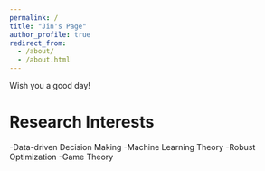 ```yaml
---
permalink: /
title: "Jin's Page"
author_profile: true
redirect_from: 
  - /about/
  - /about.html
---
```

Wish you a good day!


Research Interests
======
<!-- Data-driven Decision Making, Machine Learning Theory, Robust Optimization, Game Theory -->
-Data-driven Decision Making
-Machine Learning Theory
-Robust Optimization
-Game Theory



<!-- Working Paper
======

Data-driven Decision Making
------
still working on it ...

Robust Optimization
------
to be listed ... -->



